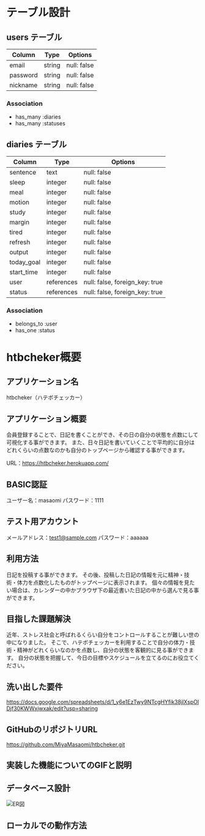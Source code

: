 # テーブル設計

## users テーブル

| Column     | Type   | Options     |
| ---------- | ------ | ----------- |
| email      | string | null: false |
| password   | string | null: false |
| nickname   | string | null: false |

### Association

- has_many :diaries
- has_many :statuses

## diaries テーブル

| Column     | Type     | Options                      |
| ---------- | -------- | -----------                  |
| sentence   | text     | null: false                  |
| sleep      | integer  | null: false                  |
| meal       | integer  | null: false                  |
| motion     | integer  | null: false                  |
| study      | integer  | null: false                  |
| margin     | integer  | null: false                  |
| tired      | integer  | null: false                  |
| refresh    | integer  | null: false                  |
| output     | integer  | null: false                  |
| today_goal | integer  | null: false                  |
| start_time | integer  | null: false                  |
| user       |references|null: false, foreign_key: true|
| status     |references| null: false, foreign_key: true |

### Association

- belongs_to :user
- has_one :status


# htbcheker概要

## アプリケーション名
htbcheker（ハテボチェッカー）

## アプリケーション概要
会員登録することで、日記を書くことができ、その日の自分の状態を点数にして可視化する事ができます。
また、日々日記を書いていくことで平均的に自分はどれくらいの点数なのかも自分のトップページから確認する事ができます。

URL：https://htbcheker.herokuapp.com/

## BASIC認証
ユーザー名：masaomi
パスワード：1111

## テスト用アカウント
メールアドレス：test1@sample.com
パスワード：aaaaaa

## 利用方法
日記を投稿する事ができます。
その後、投稿した日記の情報を元に精神・技術・体力を点数化したものがトップページに表示されます。
個々の情報を見たい場合は、カレンダーの中かブラウザ下の最近書いた日記の中から選んで見る事ができます。

## 目指した課題解決
近年、ストレス社会と呼ばれるくらい自分をコントロールすることが難しい世の中になりました。
そこで、ハテボチェッカーを利用することで自分の体力・技術・精神がどれくらいなのかを点数し、自分の状態を客観的に見る事ができます。
自分の状態を把握して、今日の目標やスケジュールを立てるのにお役立てください。

## 洗い出した要件
https://docs.google.com/spreadsheets/d/1_y6e1EzTwy9NTcgHYfik38jlXspOlDjf30KWWxjwxak/edit?usp=sharing

## GitHubのリポジトリURL
https://github.com/MiyaMasaomi/htbcheker.git

## 実装した機能についてのGIFと説明

## データベース設計
![ER図]()

## ローカルでの動作方法


